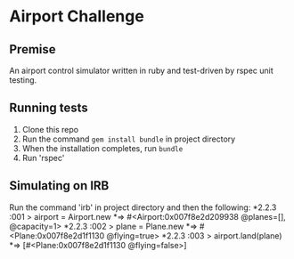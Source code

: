 Airport Challenge
=================

Premise
---------
An airport control simulator written in ruby and test-driven by rspec unit testing.

Running tests
-------
1. Clone this repo
2. Run  the command `gem install bundle` in project directory
3. When the installation completes, run `bundle`
4. Run 'rspec'

Simulating on IRB 
-----
Run the command 'irb' in project directory and then the following:
*2.2.3 :001 > airport = Airport.new
 *=> #<Airport:0x007f8e2d209938 @planes=[], @capacity=1> 
*2.2.3 :002 > plane = Plane.new
 *=> #<Plane:0x007f8e2d1f1130 @flying=true> 
*2.2.3 :003 > airport.land(plane)
 *=> [#<Plane:0x007f8e2d1f1130 @flying=false>] 
 

 
